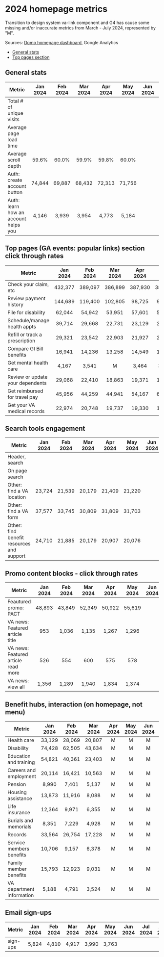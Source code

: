 # 2024 homepage metrics
Transition to design system va-link component and G4 has cause some missing and/or inaccurate metrics from March - July 2024, represented by "M".

Sources: [Domo homepage dashboard](https://va-gov.domo.com/page/80919003), Google Analytics

- [General stats](https://github.com/department-of-veterans-affairs/va.gov-team/edit/master/products/home-page/analytics/2024_data.md#general-stats)
- [Top pages section](https://github.com/department-of-veterans-affairs/va.gov-team/edit/master/products/home-page/analytics/2024_data.md#top-pages-section-click-through-rates)

## General stats
| Metric | Jan 2024 | Feb 2024 | Mar 2024 | Apr 2024 | May 2024 | Jun 2024 | Jul 2024	| Aug 2024 | Sep 2024 | Oct 2024 | Nov 2024 | Dec 2024
|---|:---:|:---:|:---:|:---:|:---:|:---:|:---:|:---:|:---:|:---:|:---:|:---:|
| Total # of unique visits |  |  | |
| Average page load time | |  | |
| Average scroll depth | 59.6% | 60.0% | 59.9% |59.8% |60.0%|
| Auth: create account button | 74,844| 69,887 |68,432 |72,313 | 71,756
| Auth: learn how an account helps you | 4,146 | 3,939 |3,954 |4,773|5,184

## Top pages (GA events: popular links) section click through rates
| Metric | Jan 2024 | Feb 2024 | Mar 2024 | Apr 2024 | May 2024 | Jun 2024 | Jul 2024	| Aug 2024 | Sep 2024 | Oct 2024 | Nov 2024 | Dec 2024
|---|:---:|:---:|:---:|:---:|:---:|:---:|:---:|:---:|:---:|:---:|:---:|:---:|
| Check your claim, etc | 432,377 | 389,097 | 386,899 | 387,930 | 383,372 
| Review payment history | 144,689| 119,400 | 102,805 | 98,725 | 93,733 |
| File for disability | 62,044 | 54,942 | 53,951 | 57,601 | 57,722 | 
| Schedule/manage health appts | 39,714| 29,668 | 22,731 | 23,129 | 22,009 | 
| Refill or track a prescription | 29,321 | 23,542 | 22,903 | 21,927 | 21,915 |
| Compare GI Bill benefits | 16,941 | 14,236 | 13,258 | 14,549 | 13,952 | 
| Get mental health care | 4,167 | 3,541 | M | 3,464 | 3,395 | 
| Review or update your dependents | 29,068| 22,410 | 18,863 | 19,371 | 19,002 | 
| Get reimbursed for travel pay | 45,956 | 44,259 | 44,941 | 54,167 | 66,727 |
| Get your VA medical records | 22,974 | 20,748 | 19,737 | 19,330 | 19,303 |

## Search tools engagement
| Metric | Jan 2024 | Feb 2024 | Mar 2024 | Apr 2024 | May 2024 | Jun 2024 | Jul 2024	| Aug 2024 | Sep 2024 | Oct 2024 | Nov 2024 | Dec 2024
|---|:---:|:---:|:---:|:---:|:---:|:---:|:---:|:---:|:---:|:---:|:---:|:---:|
| Header, search |  |  | |
| On page search |  |  | |
| Other: find a VA location  | 23,724| 21,539 | 20,179 | 21,409| 21,220|
| Other: find a VA form  | 37,577 | 33,745 |30,809 | 31,809| 31,703 |
| Other: find benefit resources and support  | 24,710 | 21,885 | 20,179 | 20,907 | 20,076 |

## Promo content blocks - click through rates
| Metric | Jan 2024 | Feb 2024 | Mar 2024 | Apr 2024 | May 2024 | Jun 2024 | Jul 2024	| Aug 2024 | Sep 2024 | Oct 2024 | Nov 2024 | Dec 2024
|---|:---:|:---:|:---:|:---:|:---:|:---:|:---:|:---:|:---:|:---:|:---:|:---:|
| Feautured promo: PACT | 48,893 | 43,849 | 52,349| 50,922|55,619|
| VA news: Featured article title | 953 | 1,036 | 1,135| 1,267|1,296|
| VA news: Featured article read more | 526 | 554 | 600| 575|578|
| VA news: view all | 1,356 | 1,289 | 1,940 | 1,834|1,374|

## Benefit hubs, interaction  (on homepage, not menu)
| Metric | Jan 2024 | Feb 2024 | Mar 2024 | Apr 2024 | May 2024 | Jun 2024 | Jul 2024	| Aug 2024 | Sep 2024 | Oct 2024 | Nov 2024 | Dec 2024
|---|:---:|:---:|:---:|:---:|:---:|:---:|:---:|:---:|:---:|:---:|:---:|:---:|
| Health care | 33,129 | 28,069 | 20,807 | M | M | M | M
| Disability | 74,428 | 62,505 | 43,634 | M | M | M | M
| Education and training | 54,821 | 40,361 | 23,403 | M | M | M | M
| Careers and employment | 20,114 | 16,421 | 10,563 | M | M | M | M
| Pension | 8,990 | 7,401 | 5,137 | M | M | M | M
| Housing assistance | 13,873 | 11,916 | 8,088 | M | M | M | M
| Life insurance | 12,364 | 9,971 | 6,355 | M | M | M | M
| Burials and memorials | 8,351 | 7,229 | 4,928 | M | M | M | M
| Records | 33,564 | 26,754 | 17,228 | M | M | M | M
| Service members benefits | 10,706 | 9,157 | 6,378 | M | M | M | M
| Family member benefits | 15,793 | 12,923 | 9,031 | M | M | M | M
| VA department information | 5,188 | 4,791 | 3,524 | M | M | M | M

## Email sign-ups
| Metric | Jan 2024 | Feb 2024 | Mar 2024 | Apr 2024 | May 2024 | Jun 2024 | Jul 2024	| Aug 2024 | Sep 2024 | Oct 2024 | Nov 2024 | Dec 2024
|---|:---:|:---:|:---:|:---:|:---:|:---:|:---:|:---:|:---:|:---:|:---:|:---:|
| sign-ups | 5,824 | 4,810 | 4,917| 3,990 | 3,763 |
